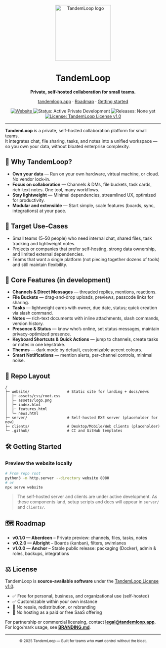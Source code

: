 <p align="center">
  <a href="https://tandemloop.app">
    <img src="https://tandemloop.app/assets/images/logo.png" alt="TandemLoop logo" width="180">
  </a>
</p>

<h1 align="center">TandemLoop</h1>
<p align="center"><strong>Private, self-hosted collaboration for small teams.</strong></p>
<p align="center">
  <a href="https://tandemloop.app">tandemloop.app</a> ·
  <a href="#-roadmap">Roadmap</a> ·
  <a href="#-getting-started">Getting started</a>
</p>

<p align="center">
  <a href="https://tandemloop.app">
    <img alt="Website" src="https://img.shields.io/badge/Website-tandemloop.app-2BA7FF">
  </a>
  <img alt="Status: Active Private Development" src="https://img.shields.io/badge/Status-Active%20Development-3D3BEC">
  <img alt="Releases: None yet" src="https://img.shields.io/badge/Releases-None%20yet-9CA8B9">
  <a href="LICENSE.md">
    <img alt="License: TandemLoop License v1.0" src="https://img.shields.io/badge/License-TandemLoop%20License%20v1.0-2BA7FF">
  </a>
</p>

---

**TandemLoop** is a private, self-hosted collaboration platform for small teams.  
It integrates chat, file sharing, tasks, and notes into a unified workspace — so you own your data, without bloated enterprise complexity.

## 🚀 Why TandemLoop?

- **Own your data** — Run on your own hardware, virtual machine, or cloud. No vendor lock-in.  
- **Focus on collaboration** — Channels & DMs, file buckets, task cards, rich-text notes. One tool, many workflows.  
- **Stay lightweight** — Minimal dependencies, streamlined UX, optimized for productivity.  
- **Modular and extensible** — Start simple, scale features (boards, sync, integrations) at your pace.

## 🎯 Target Use-Cases

- Small teams (5–50 people) who need internal chat, shared files, task tracking and lightweight notes.  
- Projects or companies that prefer self-hosting, strong data ownership, and limited external dependencies.  
- Teams that want a single platform (not piecing together dozens of tools) and still maintain flexibility.

## 🧩 Core Features (in development)

- **Channels & Direct Messages** — threaded replies, mentions, reactions.  
- **File Buckets** — drag-and-drop uploads, previews, passcode links for sharing.  
- **Tasks** — lightweight cards with owner, due date, status; quick creation via slash command.  
- **Notes** — rich-text documents with inline attachments, slash commands, version history.  
- **Presence & Status** — know who’s online, set status messages, maintain privacy-optimized presence.  
- **Keyboard Shortcuts & Quick Actions** — jump to channels, create tasks or notes in one keystroke.  
- **Themes** — dark mode by default, customizable accent colours.  
- **Smart Notifications** — mention alerts, per-channel controls, minimal noise.

## 📁 Repo Layout

```
/
├─ website/                 # Static site for landing + docs/news
│  ├─ assets/css/root.css
│  ├─ assets/logo.png
│  ├─ index.html
│  ├─ features.html
│  └─ news.html
├─ server/                  # Self-hosted EXE server (placeholder for now)
├─ clients/                 # Desktop/Mobile/Web clients (placeholder)
└─ .github/                 # CI and GitHub templates
```

## 🛠 Getting Started

### Preview the website locally
```bash
# From repo root
python3 -m http.server --directory website 8080
# or
npx serve website
```

> The self-hosted server and clients are under active development. As these components land, setup scripts and docs will appear in `server/` and `clients/`.

## 🗺 Roadmap

- **v0.1.0 — Aberdeen** – Private preview: channels, files, tasks, notes  
- **v0.2.0 — Albright** – Boards (kanban), filters, swimlanes  
- **v1.0.0 — Anchor** – Stable public release: packaging (Docker), admin & roles, backups, integrations

## ⚖️ License

TandemLoop is **source-available software** under the [TandemLoop License v1.0](LICENSE.md).

- ✅ Free for personal, business, and organizational use (self-hosted)  
- ✅ Customizable within your own instance  
- 🚫 No resale, redistribution, or rebranding  
- 🚫 No hosting as a paid or free SaaS offering  

For partnership or commercial licensing, contact **legal@tandemloop.app**.  
For logo/mark usage, see **[BRANDING.md](BRANDING.md)**.

---

<p align="center">
  <sub>© 2025 TandemLoop — Built for teams who want control without the bloat.</sub>
</p>
